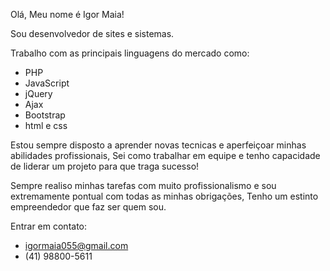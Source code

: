 Olá, Meu nome é Igor Maia!

Sou desenvolvedor de sites e sistemas.

Trabalho com as principais linguagens do mercado como:

- PHP
- JavaScript
- jQuery
- Ajax
- Bootstrap
- html e css

Estou sempre disposto a aprender novas tecnicas e aperfeiçoar minhas abilidades profissionais,
Sei como trabalhar em equipe e tenho capacidade de liderar um projeto para que traga sucesso!

Sempre realiso minhas tarefas com muito profissionalismo e sou extremamente pontual com todas as minhas obrigações,
Tenho um estinto empreendedor que faz ser quem sou.

  Entrar em contato: 
- igormaia055@gmail.com
- (41) 98800-5611
